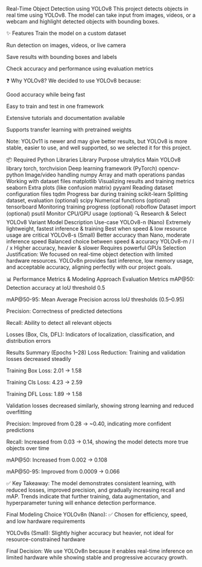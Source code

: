 Real-Time Object Detection using YOLOv8
This project detects objects in real time using YOLOv8. The model can take input from images, videos, or a webcam and highlight detected objects with bounding boxes.

✨ Features
Train the model on a custom dataset

Run detection on images, videos, or live camera

Save results with bounding boxes and labels

Check accuracy and performance using evaluation metrics

❓ Why YOLOv8?
We decided to use YOLOv8 because:

Good accuracy while being fast

Easy to train and test in one framework

Extensive tutorials and documentation available

Supports transfer learning with pretrained weights

Note: YOLOv11 is newer and may give better results, but YOLOv8 is more stable, easier to use, and well supported, so we selected it for this project.

📦 Required Python Libraries
Library	Purpose
ultralytics	Main YOLOv8 library
torch, torchvision	Deep learning framework (PyTorch)
opencv-python	Image/video handling
numpy	Array and math operations
pandas	Working with dataset files
matplotlib	Visualizing results and training metrics
seaborn	Extra plots (like confusion matrix)
pyyaml	Reading dataset configuration files
tqdm	Progress bar during training
scikit-learn	Splitting dataset, evaluation (optional)
scipy	Numerical functions (optional)
tensorboard	Monitoring training progress (optional)
roboflow	Dataset import (optional)
psutil	Monitor CPU/GPU usage (optional)
🔍 Research & Select YOLOv8 Variant
Model	Description	Use-case
YOLOv8-n (Nano)	Extremely lightweight, fastest inference & training	Best when speed & low resource usage are critical
YOLOv8-s (Small)	Better accuracy than Nano, moderate inference speed	Balanced choice between speed & accuracy
YOLOv8-m / l / x	Higher accuracy, heavier & slower	Requires powerful GPUs
Selection Justification:
We focused on real-time object detection with limited hardware resources. YOLOv8n provides fast inference, low memory usage, and acceptable accuracy, aligning perfectly with our project goals.

📊 Performance Metrics & Modeling Approach
Evaluation Metrics
mAP@50: Detection accuracy at IoU threshold 0.5

mAP@50-95: Mean Average Precision across IoU thresholds (0.5–0.95)

Precision: Correctness of predicted detections

Recall: Ability to detect all relevant objects

Losses (Box, Cls, DFL): Indicators of localization, classification, and distribution errors

Results Summary (Epochs 1–28)
Loss Reduction: Training and validation losses decreased steadily

Training Box Loss: 2.01 → 1.58

Training Cls Loss: 4.23 → 2.59

Training DFL Loss: 1.89 → 1.58

Validation losses decreased similarly, showing strong learning and reduced overfitting

Precision: Improved from 0.28 → ~0.40, indicating more confident predictions

Recall: Increased from 0.03 → 0.14, showing the model detects more true objects over time

mAP@50: Increased from 0.002 → 0.108

mAP@50-95: Improved from 0.0009 → 0.066

✅ Key Takeaway: The model demonstrates consistent learning, with reduced losses, improved precision, and gradually increasing recall and mAP. Trends indicate that further training, data augmentation, and hyperparameter tuning will enhance detection performance.

Final Modeling Choice
YOLOv8n (Nano): ✅ Chosen for efficiency, speed, and low hardware requirements

YOLOv8s (Small): Slightly higher accuracy but heavier, not ideal for resource-constrained hardware

Final Decision:
We use YOLOv8n because it enables real-time inference on limited hardware while showing stable and progressive accuracy growth.